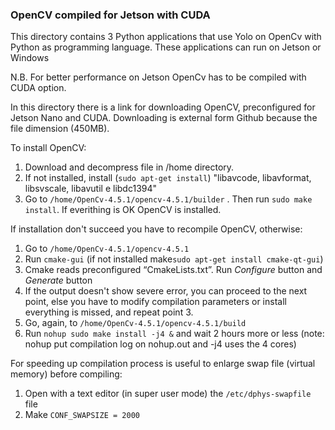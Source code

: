 ### OpenCV compiled for Jetson with CUDA 

This directory contains  3 Python applications that use Yolo on OpenCv  with Python as programming language. These applications can run on Jetson or Windows

N.B. For better performance on Jetson OpenCv has to be compiled with CUDA option.

In this directory there is a link for downloading OpenCV, preconfigured for Jetson Nano and CUDA.  Downloading is external form Github because the file dimension (450MB).

To install OpenCV:

1. Download and decompress file in /home directory.
2. If not installed, install (`sudo apt-get install`) "libavcode, libavformat, libsvscale, libavutil e libdc1394"
3. Go to `/home/OpenCv-4.5.1/opencv-4.5.1/builder` . Then run `sudo make install`. If everithing is OK OpenCV is installed.

If installation don't succeed you have to recompile OpenCV, otherwise:

1. Go to `/home/OpenCv-4.5.1/opencv-4.5.1` 
2. Run `cmake-gui` (if not installed make`sudo apt-get install cmake-qt-gui`)
3. Cmake reads preconfigured “CmakeLists.txt”. Run *Configure* button and *Generate* button
4. If the output doesn't show severe error, you can proceed to the next point, else you have to modify compilation parameters or install everything  is missed, and repeat point 3.
5. Go, again, to `/home/OpenCv-4.5.1/opencv-4.5.1/build`
6. Run `nohup sudo make install -j4 &` and wait 2 hours more or less (note: nohup put compilation log on nohup.out and -j4  uses the 4 cores)

For speeding up compilation process is useful to enlarge swap file (virtual memory) before compiling:

1. Open with a text editor (in super user mode) the `/etc/dphys-swapfile` file
2. Make `CONF_SWAPSIZE = 2000` 

